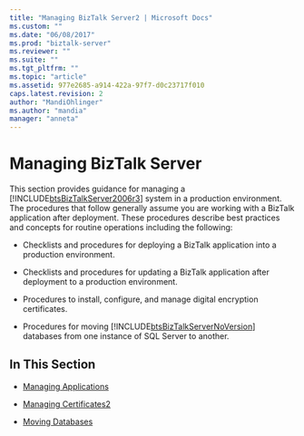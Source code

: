 ```yaml
---
title: "Managing BizTalk Server2 | Microsoft Docs"
ms.custom: ""
ms.date: "06/08/2017"
ms.prod: "biztalk-server"
ms.reviewer: ""
ms.suite: ""
ms.tgt_pltfrm: ""
ms.topic: "article"
ms.assetid: 977e2685-a914-422a-97f7-d0c23717f010
caps.latest.revision: 2
author: "MandiOhlinger"
ms.author: "mandia"
manager: "anneta"
---
```

# Managing BizTalk Server
This section provides guidance for managing a [!INCLUDE[btsBizTalkServer2006r3](../includes/btsbiztalkserver2006r3-md.md)] system in a production environment. The procedures that follow generally assume you are working with a BizTalk application after deployment. These procedures describe best practices and concepts for routine operations including the following:  
  
-   Checklists and procedures for deploying a BizTalk application into a production environment.  
  
-   Checklists and procedures for updating a BizTalk application after deployment to a production environment.  
  
-   Procedures to install, configure, and manage digital encryption certificates.  
  
-   Procedures for moving [!INCLUDE[btsBizTalkServerNoVersion](../includes/btsbiztalkservernoversion-md.md)] databases from one instance of SQL Server to another.  
  
## In This Section  
  
-   [Managing Applications](../technical-guides/managing-applications.md)  
  
-   [Managing Certificates2](../technical-guides/managing-certificates2.md)  
  
-   [Moving Databases](../technical-guides/moving-databases.md)